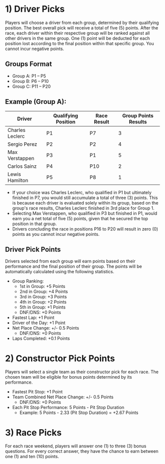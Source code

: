 # 1) Driver Picks

Players will choose a driver from each group, determined by their qualifying position. The best overall pick will receive a total of five (5) points. After the race, each driver within their respective group will be ranked against all other drivers in the same group. One (1) point will be deducted for each position lost according to the final position within that specific group. You cannot incur negative points.

## Groups Format 
- Group A: P1 – P5
- Group B: P6 – P10
- Group C: P11 – P20

## Example (Group A):
| Driver          | Qualifying Position | Race Result | Group Points Results |
|-----------------|---------------------|-------------|----------------------|
| Charles Leclerc | P1                  | P7          | 3                    |
| Sergio Perez    | P2                  | P2          | 4                    |
| Max Verstappen  | P3                  | P1          | 5                    |
| Carlos Sainz    | P4                  | P10         | 2                    |
| Lewis Hamilton  | P5                  | P8          | 1                    |

- If your choice was Charles Leclerc, who qualified in P1 but ultimately finished in P7, you would still accumulate a total of three (3) points. This is because each driver is evaluated solely within its group, based on the group's race results, Charles Leclerc finished in 3rd place for Group 1.
- Selecting Max Verstappen, who qualified in P3 but finished in P1, would earn you a net total of five (5) points, given that he secured the top position in that group.
- Drivers concluding the race in positions P16 to P20 will result in zero (0) points as you cannot incur negative points.

## Driver Pick Points 

Drivers selected from each group will earn points based on their performance and the final position of their group. The points will be automatically calculated using the following statistics.

- Group Ranking:
    - 1st in Group: +5 Points
    - 2nd in Group: +4 Points
    - 3rd in Group: +3 Points
    - 4th in Group: +2 Points
    - 5th in Group: +1 Points
    - DNF/DNS: +0 Points
- Fastest Lap: +1 Point
- Driver of the Day: +1 Point
- Net Place Change: +/- 0.5 Points
    - DNF/DNS: +0 Points
- Laps Completed: +0.1 Points

# 2) Constructor Pick Points

Players will select a single team as their constructor pick for each race. The chosen team will be eligible for bonus points determined by its performance.

- Fastest Pit Stop: +1 Point
- Team Combined Net Place Change: +/- 0.5 Points
    - DNF/DNS: +0 Points
- Each Pit Stop Performance: 5 Points - Pit Stop Duration
    - Example: 5 Points - 2.33 (Pit Stop Duration) = +2.67 Points 

# 3) Race Picks

For each race weekend, players will answer one (1) to three (3) bonus questions. For every correct answer, they have the chance to earn between one (1) and ten (10) points.
